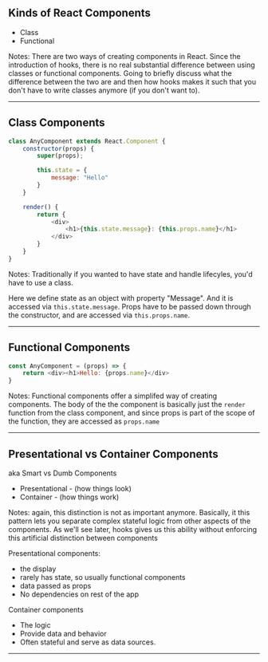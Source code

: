 ## Kinds of React Components

* Class
* Functional

Notes:
There are two ways of creating components in React. Since the introduction of hooks, there is no real substantial difference between using classes or functional components. Going to briefly discuss what the difference between the two are and then how hooks makes it such that you don't have to write classes anymore (if you don't want to).

---

## Class Components

```js
class AnyComponent extends React.Component {
    constructor(props) {
        super(props);

        this.state = {
            message: "Hello"
        }
    }

    render() {
        return {
            <div>
                <h1>{this.state.message}: {this.props.name}</h1>
            </div>
        }
    }
}

```

Notes:
Traditionally if you wanted to have state and handle lifecyles, you'd have to use a class. 

Here we define state as an object with property "Message". And it is accessed via `this.state.message`. Props have to be passed
down through the constructor, and are accessed via `this.props.name`.

---

## Functional Components

```js
const AnyComponent = (props) => {
    return <div><h1>Hello: {props.name}</div>
}
```

Notes:
Functional components offer a simplifed way of creating components. The body of the the component is basically just the `render` function from the class component, and since props is part of the scope of the function, they are accessed as `props.name`

---

## Presentational vs Container Components

aka Smart vs Dumb Components

* Presentational - (how things look)
* Container - (how things work)

Notes: again, this distinction is not as important anymore. Basically, it this pattern lets you separate complex stateful logic from other aspects of the components. As we'll see later, hooks gives us this ability without enforcing this artificial distinction between components

Presentational components:

* the display
* rarely has state, so usually functional components
* data passed as props
* No dependencies on rest of the app

Container components

* The logic
* Provide data and behavior
* Often stateful and serve as data sources.

---